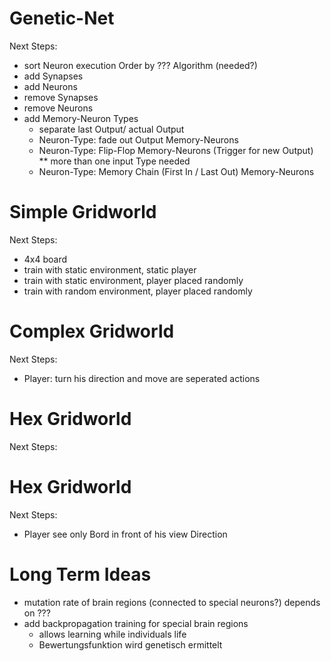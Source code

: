 # Genetic-Net
Next Steps:
* sort Neuron execution Order by ??? Algorithm (needed?)
* add Synapses
* add Neurons
* remove Synapses
* remove Neurons
* add Memory-Neuron Types
  * separate last Output/ actual Output
  * Neuron-Type: fade out Output Memory-Neurons
  * Neuron-Type: Flip-Flop Memory-Neurons (Trigger for new Output)
  ** more than one input Type needed
  * Neuron-Type: Memory Chain (First In / Last Out) Memory-Neurons

# Simple Gridworld
Next Steps:
* 4x4 board
* train with static environment, static player
* train with static environment, player placed randomly
* train with random environment, player placed randomly

# Complex Gridworld
Next Steps:
* Player: turn his direction and move are seperated actions

# Hex Gridworld
Next Steps:

# Hex Gridworld
Next Steps:
* Player see only Bord in front of his view Direction

# Long Term Ideas
* mutation rate of brain regions (connected to special neurons?) depends on ???
* add backpropagation training for special brain regions
  * allows learning while individuals life
  * Bewertungsfunktion wird genetisch ermittelt
